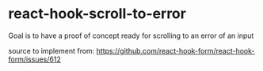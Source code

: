 # react-hook-scroll-to-error

Goal is to have a proof of concept ready for scrolling to an error of an input

source to implement from: https://github.com/react-hook-form/react-hook-form/issues/612